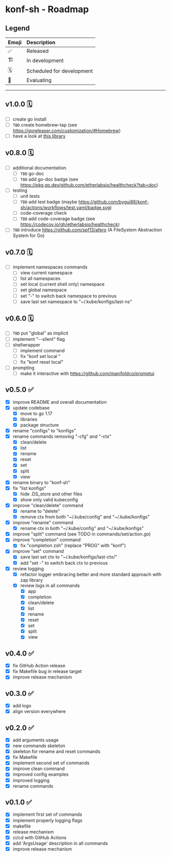 
# konf-sh - Roadmap

## Legend

| Emoji | Description               |
|:------|:--------------------------|
| ✅     | Released                  |
| 🏗    | In development            |
| 🗓    | Scheduled for development | 
| 🧐    | Evaluating                |

---

## v1.0.0 🗓

- [ ] create go install
- [ ] `TBD` create homebrew-tap (see https://goreleaser.com/customization/#Homebrew)
- [ ] have a look at [this library](https://github.com/gkarthiks/k8s-discovery)

## v0.8.0 🗓

- [ ] additional documentation
    - [ ] `TBD` go-doc
    - [ ] `TBD` add go-doc badge (see https://pkg.go.dev/github.com/etherlabsio/healthcheck?tab=doc)
- [ ] testing
    - [ ] unit tests
    - [ ] `TBD` add test badge (maybe https://github.com/bygui86/konf-sh/actions/workflows/test.yaml/badge.svg)
    - [ ] code-coverage check
    - [ ] `TBD` add code-coverage badge (see https://codecov.io/gh/etherlabsio/healthcheck)
- [ ] `TBD` introduce https://github.com/spf13/afero (A FileSystem Abstraction System for Go)

## v0.7.0 🗓

- [ ] implement namespaces commands
  - [ ] view current namespace
  - [ ] list all namespaces
  - [ ] set local (current shell only) namespace
  - [ ] set global namespace
  - [ ] set "-" to switch back namespace to previous
  - [ ] save last set namespace to "~/.kube/konfigs/last-ns"

## v0.6.0 🗓

- [ ] `TBD` put "global" as implicit
- [ ] implement "--silent" flag
- [ ] shellwrapper
  - [ ] implement command
  - [ ] fix "konf set local <context>"
  - [ ] fix "konf reset local"
- [ ] prompting
  - [ ] make it interactive with https://github.com/manifoldco/promptui

## v0.5.0 ✅

- [x] improve README and overall documentation
- [x] update codebase
  - [x] move to go 1.17
  - [x] libraries
  - [x] package structure
- [x] rename "configs" to "konfigs"
- [x] rename commands removing "-cfg" and "-ctx"
  - [x] clean/delete
  - [x] list
  - [x] rename
  - [x] reset
  - [x] set
  - [x] split
  - [x] view
- [x] rename binary to "konf-sh"
- [x] fix "list konfigs"
    - [x] hide .DS_store and other files
    - [x] show only valid kubeconfig
- [x] improve "clean/delete" command
  - [x] rename to "delete"
  - [x] remove ctx from both "~/.kube/config" and "~/.kube/konfigs" 
- [x] improve "rename" command
  - [x] rename ctx in both "~/.kube/config" and "~/.kube/konfigs" 
- [x] improve "split" command (see TODO in commands/set/action.go)
- [x] improve "completion" command
  - [x] fix "completion zsh" (replace "PROG" with "konf")
- [x] improve "set" command
  - [x] save last set ctx to "~/.kube/konfigs/last-ctx/"
  - [x] add "set -" to switch back ctx to previous
- [x] review logging
  - [x] refactor logger embracing better and more standard approach with zap library
  - [x] review logs in all commands
    - [x] app
    - [x] completion
    - [x] clean/delete
    - [x] list
    - [x] rename
    - [x] reset
    - [x] set
    - [x] split
    - [x] view

## v0.4.0 ✅

- [x] fix GitHub Action release
- [x] fix Makefile bug in release target
- [x] improve release mechanism

## v0.3.0 ✅

- [x] add logo
- [x] align version everywhere

## v0.2.0 ✅

- [x] add arguments usage
- [x] new commands skeleton
- [x] skeleton for rename and reset commands
- [x] fix Makefile
- [x] implement second set of commands
- [x] improve clean command
- [x] improved config examples
- [x] improved logging
- [x] rename commands

## v0.1.0 ✅

- [x] implement first set of commands
- [x] implement properly logging flags
- [x] makefile
- [x] release mechanism
- [x] ci/cd with GitHub Actions
- [x] add 'ArgsUsage' description in all commands
- [x] improve release mechanism
